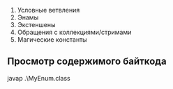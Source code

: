 1. Условные ветвления
2. Энамы
3. Экстеншены
4. Обращения с коллекциями/стримами
5. Магические константы

## Просмотр содержимого байткода
javap .\MyEnum.class

